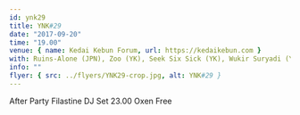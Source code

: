 ```yaml
---
id: ynk29
title: YNK#29
date: "2017-09-20"
time: "19.00"
venue: { name: Kedai Kebun Forum, url: https://kedaikebun.com }
with: Ruins-Alone (JPN), Zoo (YK), Seek Six Sick (YK), Wukir Suryadi (YK) & I Know You Well Miss Clara (YK)
info: ""
flyer: { src: ../flyers/YNK29-crop.jpg, alt: YNK#29 }
---
```


After Party
Filastine DJ Set
23.00
Oxen Free
